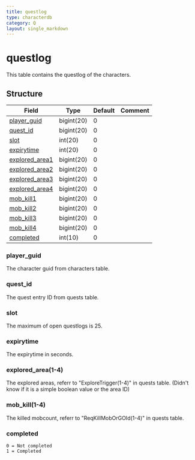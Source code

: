 ```yaml
---
title: questlog
type: characterdb
category: Q
layout: single_markdown
---
```


# questlog
This table contains the questlog of the characters.

## Structure

Field                                     | Type       | Default | Comment
----------------------------------------- | ---------- | ------- | -------
[player_guid](#player_guid)               | bigint(20) | 0       |        
[quest_id](#quest_id)                     | bigint(20) | 0       |        
[slot](#slot)                             | int(20)    | 0       |        
[expirytime](#expirytime)                 | int(20)    | 0       |        
[explored_area1](#explored_area.281-4.29) | bigint(20) | 0       |        
[explored_area2](#explored_area.281-4.29) | bigint(20) | 0       |        
[explored_area3](#explored_area.281-4.29) | bigint(20) | 0       |        
[explored_area4](#explored_area.281-4.29) | bigint(20) | 0       |        
[mob_kill1](#mob_kill.281-4.29)           | bigint(20) | 0       |        
[mob_kill2](#mob_kill.281-4.29)           | bigint(20) | 0       |        
[mob_kill3](#mob_kill.281-4.29)           | bigint(20) | 0       |        
[mob_kill4](#mob_kill.281-4.29)           | bigint(20) | 0       |        
[completed](#completed)                   | int(10)    | 0       |        

### player_guid

The character guid from characters table.

### quest_id

The quest entry ID from quests table.

### slot

The maximum of open questlogs is 25.

### expirytime

The expirytime in seconds.

### explored_area(1-4)

The explored areas, referr to "ExploreTrigger(1-4)" in quests table.
(Didn't know if it is a simple boolean value or the area ID)

### mob_kill(1-4)

The killed mobcount, referr to "ReqKillMobOrGOId(1-4)" in quests table.

### completed

    0 = Not completed
    1 = Completed